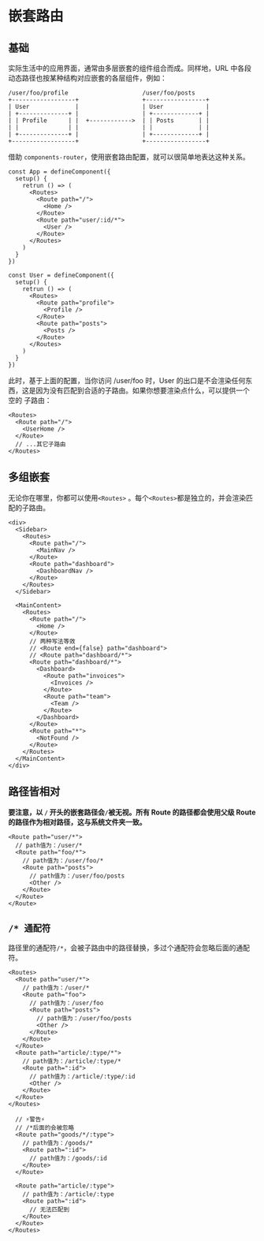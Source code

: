 # 嵌套路由

## 基础

实际生活中的应用界面，通常由多层嵌套的组件组合而成。同样地，URL 中各段动态路径也按某种结构对应嵌套的各层组件，例如：

```
/user/foo/profile                     /user/foo/posts
+------------------+                  +-----------------+
| User             |                  | User            |
| +--------------+ |                  | +-------------+ |
| | Profile      | |  +------------>  | | Posts       | |
| |              | |                  | |             | |
| +--------------+ |                  | +-------------+ |
+------------------+                  +-----------------+
```

借助 `components-router`，使用嵌套路由配置，就可以很简单地表达这种关系。

```tsx
const App = defineComponent({
  setup() {
    retrun () => (
      <Routes>
        <Route path="/">
          <Home />
        </Route>
        <Route path="user/:id/*">
          <User />
        </Route>
      </Routes>
    )
  }
})

const User = defineComponent({
  setup() {
    retrun () => (
      <Routes>
        <Route path="profile">
          <Profile />
        </Route>
        <Route path="posts">
          <Posts />
        </Route>
      </Routes>
    )
  }
})
```

此时，基于上面的配置，当你访问 /user/foo 时，User 的出口是不会渲染任何东西，这是因为没有匹配到合适的子路由。如果你想要渲染点什么，可以提供一个 空的 子路由：

```tsx
<Routes>
  <Route path="/">
    <UserHome />
  </Route>
  // ...其它子路由
</Routes>
```

## 多组嵌套

无论你在哪里，你都可以使用`<Routes>` 。每个`<Routes>`都是独立的，并会渲染匹配的子路由。

```tsx
<div>
  <Sidebar>
    <Routes>
      <Route path="/">
        <MainNav />
      </Route>
      <Route path="dashboard">
        <DashboardNav />
      </Route>
    </Routes>
  </Sidebar>

  <MainContent>
    <Routes>
      <Route path="/">
        <Home />
      </Route>
      // 两种写法等效
      // <Route end={false} path="dashboard">
      // <Route path="dashboard/*">
      <Route path="dashboard/*">
        <Dashboard>
          <Route path="invoices">
            <Invoices />
          </Route>
          <Route path="team">
            <Team />
          </Route>
        </Dashboard>
      </Route>
      <Route path="*">
        <NotFound />
      </Route>
    </Routes>
  </MainContent>
</div>
```

## 路径皆相对

**要注意，以 `/` 开头的嵌套路径会`/`被无视。所有 Route 的路径都会使用父级 Route 的路径作为相对路径，这与系统文件夹一致。**

```tsx
<Route path="user/*">
  // path值为：/user/*
  <Route path="foo/*">
    // path值为：/user/foo/*
    <Route path="posts">
      // path值为：/user/foo/posts
      <Other />
    </Route>
  </Route>
</Route>
```

## `/* 通配符`

路径里的通配符`/*`，会被子路由中的路径替换，多过个通配符会忽略后面的通配符。

```tsx
<Routes>
  <Route path="user/*">
    // path值为：/user/*
    <Route path="foo">
      // path值为：/user/foo
      <Route path="posts">
        // path值为：/user/foo/posts
        <Other />
      </Route>
    </Route>
  </Route>
  <Route path="article/:type/*">
    // path值为：/article/:type/*
    <Route path=":id">
      // path值为：/article/:type/:id
      <Other />
    </Route>
  </Route>
</Routes>
```

```tsx
  // ⚡警告⚡
  // /*后面的会被忽略
  <Route path="goods/*/:type">
    // path值为：/goods/*
    <Route path=":id">
      // path值为：/goods/:id
    </Route>
  </Route>

  <Route path="article/:type">
    // path值为：/article/:type
    <Route path=":id">
      // 无法匹配到
    </Route>
  </Route>
</Routes>
```
